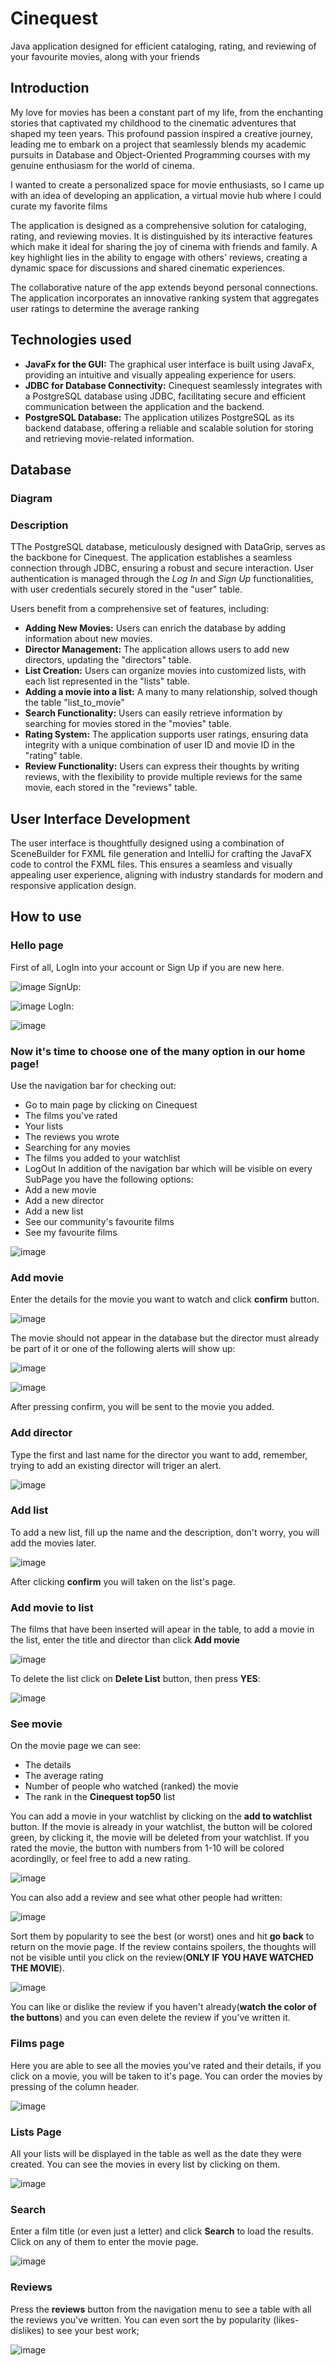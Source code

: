 # Cinequest
Java application designed for efficient cataloging, rating, and reviewing of your favourite movies, along with your friends

## Introduction
My love for movies has been a constant part of my life, from the enchanting stories that captivated my childhood to the cinematic adventures that shaped my teen years. This profound passion inspired a creative journey, leading me to embark on a project that seamlessly blends my academic pursuits in Database and Object-Oriented Programming courses with my genuine enthusiasm for the world of cinema.

I wanted to create a personalized space for movie enthusiasts, so I came up with an idea of developing an application, a virtual movie hub where I could curate my favorite films

The application is designed as a comprehensive solution for cataloging, rating, and reviewing movies. It is distinguished by its interactive features which make it ideal for sharing the joy of cinema with friends and family. A key highlight lies in the ability to engage with others' reviews, creating a dynamic space for discussions and shared cinematic experiences.

The collaborative nature of the app extends beyond personal connections. The application incorporates an innovative ranking system that aggregates user ratings to determine the average ranking

## Technologies used
+ **JavaFx for the GUI:** The graphical user interface is built using JavaFx, providing an intuitive and visually appealing experience for users.
+ **JDBC for Database Connectivity:** Cinequest seamlessly integrates with a PostgreSQL database using JDBC, facilitating secure and efficient communication between the application and the backend.
+ **PostgreSQL Database:** The application utilizes PostgreSQL as its backend database, offering a reliable and scalable solution for storing and retrieving movie-related information.

## Database
### Diagram
### Description
TThe PostgreSQL database, meticulously designed with DataGrip, serves as the backbone for Cinequest. The application establishes a seamless connection through JDBC, ensuring a robust and secure interaction. User authentication is managed through the *Log In* and *Sign Up* functionalities, with user credentials securely stored in the "user" table.

Users benefit from a comprehensive set of features, including:
+ **Adding New Movies:** Users can enrich the database by adding information about new movies.
+ **Director Management:** The application allows users to add new directors, updating the "directors" table.
+ **List Creation:** Users can organize movies into customized lists, with each list represented in the "lists" table.
+ **Adding a movie into a list:** A many to many relationship, solved though the table "list\_to\_movie"
+ **Search Functionality:** Users can easily retrieve information by searching for movies stored in the "movies" table.
+ **Rating System:** The application supports user ratings, ensuring data integrity with a unique combination of user ID and movie ID in the "rating" table.
+ **Review Functionality:** Users can express their thoughts by writing reviews, with the flexibility to provide multiple reviews for the same movie, each stored in the "reviews" table.
 
## User Interface Development
The user interface is thoughtfully designed using a combination of SceneBuilder for FXML file generation and IntelliJ for crafting the JavaFX code to control the FXML files. This ensures a seamless and visually appealing user experience, aligning with industry standards for modern and responsive application design.

## How to use
### Hello page
First of all, LogIn into your account or Sign Up if you are new here.

![image](https://github.com/Marcu-Petric/Cinequest/assets/87765474/41d6ac17-55d8-4123-b601-9cefcb7aac32)
SignUp:

![image](https://github.com/Marcu-Petric/Cinequest/assets/87765474/491bcd30-7fb6-4218-b06b-63db32beba60)
LogIn:

![image](https://github.com/Marcu-Petric/Cinequest/assets/87765474/4d0a84ea-c896-43cc-a0ba-ba6b82af4787)

### Now it's time to choose one of the many option in our **home page!**
Use the navigation bar for checking out:
+ Go to main page by clicking on Cinequest
+ The films you've rated
+ Your lists
+ The reviews you wrote
+ Searching for any movies
+ The films you added to your watchlist
+ LogOut
In addition of the navigation bar which will be visible on every SubPage you have the following options:
+ Add a new movie
+ Add a new director
+ Add a new list
+ See our community's favourite films
+ See my favourite films
  
![image](https://github.com/Marcu-Petric/Cinequest/assets/87765474/9158b151-527f-429b-a2a7-3443a6cc06cc)

### Add movie 
Enter the details for the movie you want to watch and click **confirm** button. 

![image](https://github.com/Marcu-Petric/Cinequest/assets/87765474/2086f9ed-1836-4994-bf70-d0f22d560809)

The movie should not appear in the database but the director must already be part of it or one of the following alerts will show up:

![image](https://github.com/Marcu-Petric/Cinequest/assets/87765474/5e23dfdb-6d1b-4ff4-8a0b-2065c6914a4a)

![image](https://github.com/Marcu-Petric/Cinequest/assets/87765474/f1d72982-efba-4aa0-acfc-9d076ed62a33)

After pressing confirm, you will be sent to the movie you added.

### Add director
Type the first and last name for the director you want to add, remember, trying to add an existing director will triger an alert.

![image](https://github.com/Marcu-Petric/Cinequest/assets/87765474/b540bcfa-0a6f-4353-a29a-7de7ae01efda)

### Add list
To add a new list, fill up the name and the description, don't worry, you will add the movies later.

![image](https://github.com/Marcu-Petric/Cinequest/assets/87765474/806463d6-8f5b-480a-b2e2-3825f760d075)

After clicking **confirm** you will taken on the list's page. 
### Add movie to list
The films that have been inserted will apear in the table, to add a movie in the list, enter the title and director than click **Add movie**

![image](https://github.com/Marcu-Petric/Cinequest/assets/87765474/c0e56497-4197-46a8-aa1d-2a0aef64e630)

To delete the list click on **Delete List** button, then press **YES**:

![image](https://github.com/Marcu-Petric/Cinequest/assets/87765474/1f36cb48-f92c-482f-bb1d-509650798e8b)

### See movie
On the movie page we can see:
+ The details
+ The average rating
+ Number of people who watched (ranked) the movie
+ The rank in the **Cinequest top50** list

You can add a movie in your watchlist by clicking on the **add to watchlist** button. If the movie is already in your watchlist, the button will be colored green, by clicking it, the movie will be deleted from your watchlist.
If you rated the movie, the button with numbers from 1-10 will be colored acordinglly, or feel free to add a new rating.

![image](https://github.com/Marcu-Petric/Cinequest/assets/87765474/cbcdbac5-74fa-4ddc-b4b5-f5d2a2893d03)

You can also add a review and see what other people had written:

![image](https://github.com/Marcu-Petric/Cinequest/assets/87765474/cf84190a-7058-45a2-baef-0f6de8d2a7da)

Sort them by popularity to see the best (or worst) ones and hit **go back** to return on the movie page.
If the review contains spoilers, the thoughts will not be visible until you click on the review(**ONLY IF YOU HAVE WATCHED THE MOVIE**).

![image](https://github.com/Marcu-Petric/Cinequest/assets/87765474/6233e457-a22b-491c-a3ad-b167a9b3d517)

You can like or dislike the review if you haven't already(**watch the color of the buttons**) and you can even delete the review if you've written it.

### Films page
Here you are able to see all the movies you've rated and their details, if you click on a movie, you will be taken to it's page. You can order the movies by pressing of the column header.

![image](https://github.com/Marcu-Petric/Cinequest/assets/87765474/ce9ba56f-2a10-4346-8800-2204c4b28fa7)

### Lists Page
All your lists will be displayed in the table as well as the date they were created. You can see the movies in every list by clicking on them.

![image](https://github.com/Marcu-Petric/Cinequest/assets/87765474/d232f96e-f8a3-4e26-b0b2-c743e8c2e4a1)

### Search 
Enter a film title (or even just a letter) and click **Search** to load the results. Click on any of them to enter the movie page.

![image](https://github.com/Marcu-Petric/Cinequest/assets/87765474/79d23592-ad6b-45ca-bd3f-8cb47423f08f)

### Reviews 
Press the **reviews** button from the navigation menu to see a table with all the reviews you've written. You can even sort the by popularity (likes-dislikes) to see your best work;

![image](https://github.com/Marcu-Petric/Cinequest/assets/87765474/110f69b7-d0e0-4241-b482-08ed4a6267e1)

